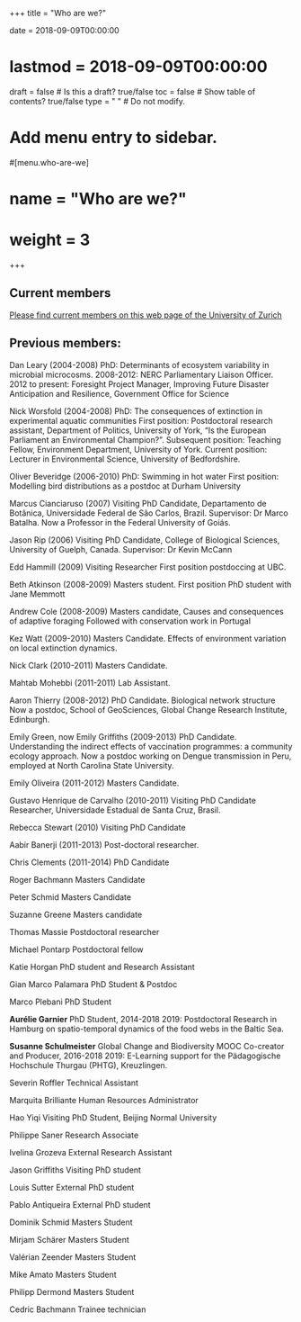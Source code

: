 +++
title = "Who are we?"

date = 2018-09-09T00:00:00
# lastmod = 2018-09-09T00:00:00

draft = false  # Is this a draft? true/false
toc = false  # Show table of contents? true/false
type = " "  # Do not modify.

# Add menu entry to sidebar.
#[menu.who-are-we]
#  name = "Who are we?"
#  weight = 3
+++

## Current members

[Please find current members on this web page of the University of Zurich](https://www.ieu.uzh.ch/en/research/ecology/extinction/member.html)

## Previous members:

Dan Leary (2004-2008)
PhD: Determinants of ecosystem variability in microbial microcosms.
2008-2012: NERC Parliamentary Liaison Officer.
2012 to present: Foresight Project Manager, Improving Future Disaster Anticipation and Resilience, Government Office for Science

Nick Worsfold (2004-2008)
PhD: The consequences of extinction in experimental aquatic communities
First position: Postdoctoral research assistant, Department of Politics, University of York, “Is the European Parliament an Environmental Champion?”.
Subsequent position: Teaching Fellow, Environment Department, University of York.
Current position: Lecturer in Environmental Science, University of Bedfordshire.

Oliver Beveridge (2006-2010)
PhD: Swimming in hot water
First position: Modelling bird distributions as a postdoc at Durham University

Marcus Cianciaruso (2007)
Visiting PhD Candidate, Departamento de Botânica, Universidade Federal de São Carlos, Brazil.
Supervisor: Dr Marco Batalha.
Now a Professor in the Federal University of Goiás.

Jason Rip (2006)
Visiting PhD Candidate, College of Biological Sciences, University of Guelph, Canada.
Supervisor: Dr Kevin McCann

Edd Hammill (2009)
Visiting Researcher
First position postdoccing at UBC.

Beth Atkinson (2008-2009)
Masters student.
First position PhD student with Jane Memmott

Andrew Cole (2008-2009)
Masters candidate, Causes and consequences of adaptive foraging
Followed with conservation work in Portugal

Kez Watt (2009-2010)
Masters Candidate. Effects of environment variation on local extinction dynamics.

Nick Clark (2010-2011)
Masters Candidate.

Mahtab Mohebbi (2011-2011)
Lab Assistant.

Aaron Thierry (2008-2012)
PhD Candidate. Biological network structure
Now a postdoc, School of GeoSciences, Global Change Research Institute, Edinburgh.

Emily Green, now Emily Griffiths (2009-2013)
PhD Candidate. Understanding the indirect effects of vaccination programmes: a community ecology approach.
Now a postdoc working on Dengue transmission in Peru, employed at North Carolina State University.

Emily Oliveira (2011-2012)
Masters Candidate.

Gustavo Henrique de Carvalho (2010-2011)
Visiting PhD Candidate
Researcher, Universidade Estadual de Santa Cruz, Brasil.

Rebecca Stewart (2010)
Visiting PhD Candidate

Aabir Banerji (2011-2013)
Post-doctoral researcher.

Chris Clements (2011-2014)
PhD Candidate

Roger Bachmann
Masters Candidate

Peter Schmid
Masters Candidate

Suzanne Greene
Masters candidate

Thomas Massie
Postdoctoral researcher

Michael Pontarp
Postdoctoral fellow

Katie Horgan
PhD student and Research Assistant

Gian Marco Palamara
PhD Student & Postdoc

Marco Plebani
PhD Student

**Aurélie Garnier**
PhD Student, 2014-2018
2019: Postdoctoral Research in Hamburg on spatio-temporal dynamics of the food webs in the Baltic Sea.

**Susanne Schulmeister**
Global Change and Biodiversity MOOC Co-creator and Producer, 2016-2018
2019: E-Learning support for the Pädagogische Hochschule Thurgau (PHTG), Kreuzlingen.

Severin Roffler
Technical Assistant

Marquita Brilliante
Human Resources Administrator

Hao Yiqi
Visiting PhD Student, Beijing Normal University

Philippe Saner
Research Associate

Ivelina Grozeva
External Research Assistant

Jason Griffiths
Visiting PhD student

Louis Sutter
External PhD student

Pablo Antiqueira
External PhD student

Dominik Schmid
Masters Student

Mirjam Schärer
Masters Student

Valérian Zeender
Masters Student

Mike Amato
Masters Student

Philipp Dermond
Masters Student

Cedric Bachmann
Trainee technician


